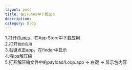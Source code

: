 ```yaml
---
layout: post
title: 在iTunes中下载ipa
description:  
category: blog
---
```

1.打开[iTunes](http://baike.baidu.com/link?url=tRQHICtuat6hkUwTqbmhfQSmPW0XKMYgVfA-cv8PssU3FHdwBMwk-zG2BfWEKn5fvXWEMs5JuG4pFa0XxpqZrK)，在App Store中下载应用  
2.打开`我的应用`  
3.右键点击app，在finder中显示  
4.将ipa解压缩  
5.打开解压缩文件中的payload/Loop.app -> 右键 -> 显示包内容


